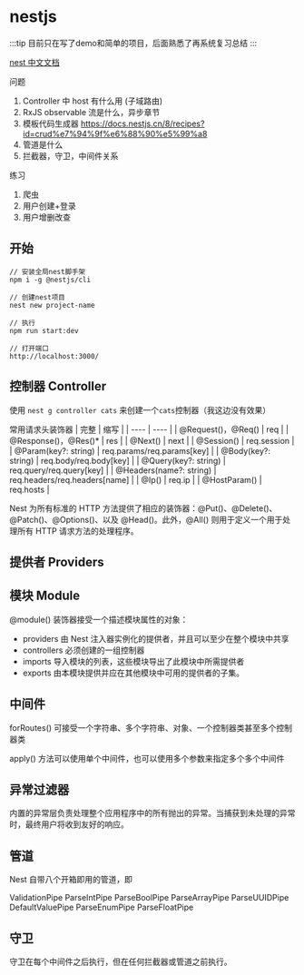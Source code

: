 # nestjs

:::tip
目前只在写了demo和简单的项目，后面熟悉了再系统复习总结
:::

[nest 中文文档](https://docs.nestjs.cn/8/introduction)

问题
1. Controller 中 host 有什么用 (子域路由)
2. RxJS observable 流是什么，异步章节
3. 模板代码生成器 https://docs.nestjs.cn/8/recipes?id=crud%e7%94%9f%e6%88%90%e5%99%a8
4. 管道是什么
5. 拦截器，守卫，中间件关系


练习
1. 爬虫
2. 用户创建+登录
3. 用户增删改查

## 开始
```
// 安装全局nest脚手架
npm i -g @nestjs/cli

// 创建nest项目
nest new project-name

// 执行
npm run start:dev

// 打开端口
http://localhost:3000/
```

## 控制器 Controller
使用 `nest g controller cats` 来创建一个`cats`控制器（我这边没有效果）

常用请求头装饰器
|  完整   | 缩写  |
|  ----  | ----  |
| @Request()，@Req()  | req |
| @Response()，@Res()*  | res |
| @Next()  | next |
| @Session()  | req.session |
| @Param(key?: string)  | req.params/req.params[key] |
| @Body(key?: string)  | req.body/req.body[key] |
| @Query(key?: string)  | req.query/req.query[key] |
| @Headers(name?: string)  | req.headers/req.headers[name] |
| @Ip()  | req.ip |
| @HostParam()  | req.hosts |


Nest 为所有标准的 HTTP 方法提供了相应的装饰器：@Put()、@Delete()、@Patch()、@Options()、以及 @Head()。此外，@All() 则用于定义一个用于处理所有 HTTP 请求方法的处理程序。

## 提供者 Providers

## 模块 Module
@module() 装饰器接受一个描述模块属性的对象：

+ providers	由 Nest 注入器实例化的提供者，并且可以至少在整个模块中共享
+ controllers	必须创建的一组控制器
+ imports	导入模块的列表，这些模块导出了此模块中所需提供者
+ exports	由本模块提供并应在其他模块中可用的提供者的子集。

## 中间件

forRoutes() 可接受一个字符串、多个字符串、对象、一个控制器类甚至多个控制器类

apply() 方法可以使用单个中间件，也可以使用多个参数来指定多个多个中间件

## 异常过滤器
内置的异常层负责处理整个应用程序中的所有抛出的异常。当捕获到未处理的异常时，最终用户将收到友好的响应。

## 管道

Nest 自带八个开箱即用的管道，即

ValidationPipe
ParseIntPipe
ParseBoolPipe
ParseArrayPipe
ParseUUIDPipe
DefaultValuePipe
ParseEnumPipe
ParseFloatPipe

## 守卫
守卫在每个中间件之后执行，但在任何拦截器或管道之前执行。


